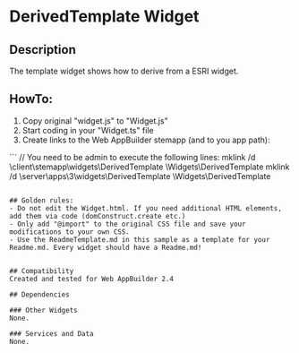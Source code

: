 # DerivedTemplate Widget

## Description
The template widget shows how to derive from a ESRI widget. 

## HowTo:
1. Copy original "widget.js" to "<AnyName>Widget.js"
2. Start coding in your "Widget.ts" file
3. Create links to the Web AppBuilder stemapp (and to you app path):  

´´´
// You need to be admin to execute the following lines:
mklink /d <WAB Path>\client\stemapp\widgets\DerivedTemplate <Dev Path>\Widgets\DerivedTemplate 
mklink /d <WAB Path>\server\apps\3\widgets\DerivedTemplate <Dev Path>\Widgets\DerivedTemplate 
```

## Golden rules:
- Do not edit the Widget.html. If you need additional HTML elements, add them via code (domConstruct.create etc.)
- Only add "@import" to the original CSS file and save your modifications to your own CSS.
- Use the ReadmeTemplate.md in this sample as a template for your Readme.md. Every widget should have a Readme.md!


## Compatibility
Created and tested for Web AppBuilder 2.4

## Dependencies

### Other Widgets
None.

### Services and Data
None. 
